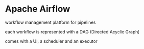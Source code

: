 # Apache Airflow

workflow management platform for pipelines

each workflow is represented with a DAG (Directed Acyclic Graph)

comes with a UI, a scheduler and an executor